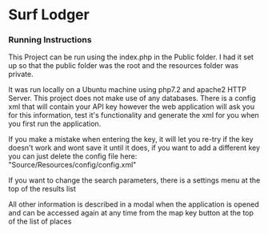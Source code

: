 <h1>Surf Lodger </h1>

<h3>Running Instructions</h3>

<p>This Project can be run using the index.php in the Public folder. I had it set up so that the public folder was 
the root and the resources folder was private.</p>

<p>It was run locally on a Ubuntu machine using php7.2 and apache2 HTTP Server. This project does not make use
of any databases. There is a config xml that will contain your API key however the web application will ask you
for this information, test it's functionality and generate the xml for you when you first run the application.</p>

<p>If you make a mistake when entering the key, it will let you re-try if the key doesn't work and wont save it 
until it does, if you want to add a different key you can just delete the config file here:
 "Source/Resources/config/config.xml"</p>

<p>If you want to change the search parameters, there is a settings menu at the top of the results list</p>

<p>All other information is described in a modal when the application is opened and can be accessed again 
at any time from the map key button at the top of the list of places</p>

